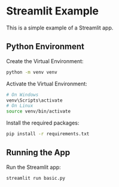 # Streamlit Example

This is a simple example of a Streamlit app.

## Python Environment

Create the Virtual Environment:
```bash
python -m venv venv
```

Activate the Virtual Environment:
```bash
# On Windows
venv\Scripts\activate
# On Linux
source venv/bin/activate
```

Install the required packages:
```bash
pip install -r requirements.txt
```

## Running the App

Run the Streamlit app:
```bash
streamlit run basic.py
```
